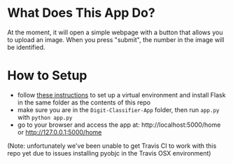 # What Does This App Do?

At the moment, it will open a simple webpage with a button that allows you to upload an image. When you press "submit", the number in the image will be identified.

# How to Setup

* follow [these instructions](http://flask.palletsprojects.com/en/1.1.x/installation/#install-create-env) to set up a virtual environment and install Flask in the same folder as the contents of this repo
* make sure you are in the `Digit-Classifier-App` folder, then run `app.py` with `python app.py`
* go to your browser and access the app at: http://localhost:5000/home or http://127.0.0.1:5000/home


(Note: unfortunately we've been unable to get Travis CI to work with this repo yet due to issues installing pyobjc in the Travis OSX environment)
